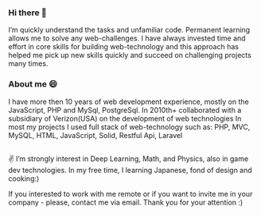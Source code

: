 ### Hi there 👋
I’m quickly understand the tasks and unfamiliar code. Permanent learning allows me to solve any web-challenges. I have always invested time and effort in core skills for building web-technology and this approach has helped me pick up new skills quickly and succeed on challenging projects many times.

### About me 😄
I have more then 10 years of web development experience, mostly on the JavaScript, PHP and MySql, PostgreSql. In 2010th+ collaborated with a subsidiary of Verizon(USA) on the development of web technologies
In most my projects I used full stack of web-technology such as: PHP, MVC, MySQL, HTML, JavaScript, Solid, Restful Api, Laravel
## 
:v: I’m strongly interest in Deep Learning, Math, and Physics, also in game dev technologies. In my free time, I learning Japanese, fond of design and cooking:) 

If you interested to work with me remote or if you want to invite me in your company - please, contact me via email. Thank you for your attention :)
<!--
**Trish-Mundus/Trish-Mundus** is a ✨ _special_ ✨ repository because its `README.md` (this file) appears on your GitHub profile.

Here are some ideas to get you started:

- 🔭 I’m currently working on ...
- 🌱 I’m currently learning ...
- 👯 I’m looking to collaborate on ...
- 🤔 I’m looking for help with ...
- 💬 Ask me about ...
- 📫 How to reach me: ...
- 😄 Pronouns: ...
- ⚡ Fun fact: ...
-->
